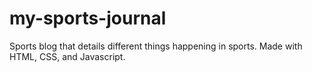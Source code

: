# my-sports-journal
Sports blog that details different things happening in sports. Made with HTML, CSS, and Javascript.
